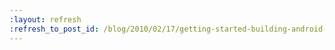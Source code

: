 ```yaml
---
:layout: refresh
:refresh_to_post_id: /blog/2010/02/17/getting-started-building-android-apps-with-hudson
---
```

